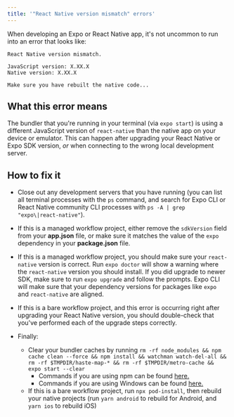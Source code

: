 ```yaml
---
title: '"React Native version mismatch" errors'
---
```


When developing an Expo or React Native app, it's not uncommon to run into an error that looks like:

```
React Native version mismatch.

JavaScript version: X.XX.X
Native version: X.XX.X

Make sure you have rebuilt the native code...
```

## What this error means

The bundler that you're running in your terminal (via `expo start`) is using a different JavaScript version of `react-native` than the native app on your device or emulator. This can happen after upgrading your React Native or Expo SDK version, _or_ when connecting to the wrong local development server.

## How to fix it

- Close out any development servers that you have running (you can list all terminal processes with the `ps` command, and search for Expo CLI or React Native community CLI processes with `ps -A | grep "expo\|react-native"`).

- If this is a managed workflow project, either remove the `sdkVersion` field from your **app.json** file, or make sure it matches the value of the `expo` dependency in your **package.json** file.

- If this is a managed workflow project, you should make sure your `react-native` version is correct. Run `expo doctor` will show a warning where the `react-native` version you should install. If you did upgrade to newer SDK, make sure to run `expo upgrade` and follow the prompts. Expo CLI will make sure that your dependency versions for packages like `expo` and `react-native` are aligned.

- If this is a bare workflow project, and this error is occurring right after upgrading your React Native version, you should double-check that you've performed each of the upgrade steps correctly.

- Finally:
  - Clear your bundler caches by running `rm -rf node_modules && npm cache clean --force && npm install && watchman watch-del-all && rm -rf $TMPDIR/haste-map-* && rm -rf $TMPDIR/metro-cache && expo start --clear`
    - Commands if you are using npm can be found [here.](clear-cache-macos-linux)
    - Commands if you are using Windows can be found [here.](clear-cache-windows)
  - If this is a bare workflow project, run `npx pod-install`, then rebuild your native projects (run `yarn android` to rebuild for Android, and `yarn ios` to rebuild iOS)
